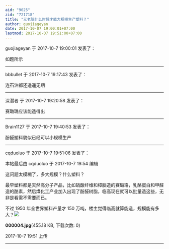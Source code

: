 ```yaml
---
aid: "9025"
zid: "721718"
title: "元老院什么时候才能大规模生产塑料？"
author: guojiageyan
date: 2017-10-07 19:00:01+07:00
lastmod: 2017-10-07 19:51:00+07:00
---
```


guojiageyan 于 2017-10-7 19:00:01 发表了：

如题所示

---

bbbullet 于 2017-10-7 19:17:43 发表了：

连石油都还遥遥无期

---

深潜者 于 2017-10-7 19:20:58 发表了：

赛璐璐应该能造得出

---

Brain1127 于 2017-10-7 19:40:53 发表了：

酚醛塑料貌似已经可以小规模生产

---

cqduoluo 于 2017-10-7 19:51:06 发表了：

本帖最后由 cqduoluo 于 2017-10-7 19:54 编辑

这问题太模糊了，多大规模？什么塑料？

最早塑料都是天然高分子产品，比如硝酸纤维和樟脑造的赛璐珞，乳酪蛋白和甲醛造的酪素，然后煤化工产业加入出现了酚醛树脂，临高现在就可以批量造这些，无非是看需不需要而已。

不过 1950 年全世界塑料产量才 150 万吨，楼主觉得临高就算能造，规模能有多大？![](/9025/195103h1yzeaowbnb1bhuf.jpg)

**000004.jpg**(455.18 KB, 下载次数: 0)

2017-10-7 19:51 上传

---
